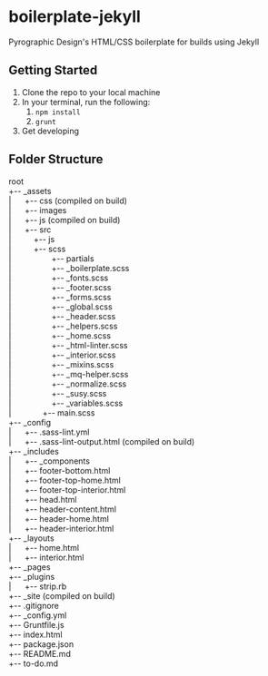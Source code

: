 # boilerplate-jekyll
Pyrographic Design's HTML/CSS boilerplate for builds using Jekyll

## Getting Started
1. Clone the repo to your local machine
2. In your terminal, run the following:
    1. `npm install`
    3. `grunt`
3. Get developing

## Folder Structure
root  
+-- _assets  
|&nbsp;&nbsp;&nbsp;&nbsp;&nbsp;&nbsp;+-- css (compiled on build)  
|&nbsp;&nbsp;&nbsp;&nbsp;&nbsp;&nbsp;+-- images  
|&nbsp;&nbsp;&nbsp;&nbsp;&nbsp;&nbsp;+-- js (compiled on build)  
|&nbsp;&nbsp;&nbsp;&nbsp;&nbsp;&nbsp;+-- src  
|&nbsp;&nbsp;&nbsp;&nbsp;&nbsp;&nbsp;&nbsp;&nbsp;&nbsp;&nbsp;+-- js  
|&nbsp;&nbsp;&nbsp;&nbsp;&nbsp;&nbsp;&nbsp;&nbsp;&nbsp;&nbsp;+-- scss  
|&nbsp;&nbsp;&nbsp;&nbsp;&nbsp;&nbsp;&nbsp;&nbsp;&nbsp;&nbsp;&nbsp;&nbsp;&nbsp;&nbsp;&nbsp;&nbsp;&nbsp;&nbsp;+-- partials  
|&nbsp;&nbsp;&nbsp;&nbsp;&nbsp;&nbsp;&nbsp;&nbsp;&nbsp;&nbsp;&nbsp;&nbsp;&nbsp;&nbsp;&nbsp;&nbsp;&nbsp;&nbsp;+-- _boilerplate.scss  
|&nbsp;&nbsp;&nbsp;&nbsp;&nbsp;&nbsp;&nbsp;&nbsp;&nbsp;&nbsp;&nbsp;&nbsp;&nbsp;&nbsp;&nbsp;&nbsp;&nbsp;&nbsp;+-- _fonts.scss  
|&nbsp;&nbsp;&nbsp;&nbsp;&nbsp;&nbsp;&nbsp;&nbsp;&nbsp;&nbsp;&nbsp;&nbsp;&nbsp;&nbsp;&nbsp;&nbsp;&nbsp;&nbsp;+-- _footer.scss  
|&nbsp;&nbsp;&nbsp;&nbsp;&nbsp;&nbsp;&nbsp;&nbsp;&nbsp;&nbsp;&nbsp;&nbsp;&nbsp;&nbsp;&nbsp;&nbsp;&nbsp;&nbsp;+-- _forms.scss  
|&nbsp;&nbsp;&nbsp;&nbsp;&nbsp;&nbsp;&nbsp;&nbsp;&nbsp;&nbsp;&nbsp;&nbsp;&nbsp;&nbsp;&nbsp;&nbsp;&nbsp;&nbsp;+-- _global.scss  
|&nbsp;&nbsp;&nbsp;&nbsp;&nbsp;&nbsp;&nbsp;&nbsp;&nbsp;&nbsp;&nbsp;&nbsp;&nbsp;&nbsp;&nbsp;&nbsp;&nbsp;&nbsp;+-- _header.scss  
|&nbsp;&nbsp;&nbsp;&nbsp;&nbsp;&nbsp;&nbsp;&nbsp;&nbsp;&nbsp;&nbsp;&nbsp;&nbsp;&nbsp;&nbsp;&nbsp;&nbsp;&nbsp;+-- _helpers.scss  
|&nbsp;&nbsp;&nbsp;&nbsp;&nbsp;&nbsp;&nbsp;&nbsp;&nbsp;&nbsp;&nbsp;&nbsp;&nbsp;&nbsp;&nbsp;&nbsp;&nbsp;&nbsp;+-- _home.scss  
|&nbsp;&nbsp;&nbsp;&nbsp;&nbsp;&nbsp;&nbsp;&nbsp;&nbsp;&nbsp;&nbsp;&nbsp;&nbsp;&nbsp;&nbsp;&nbsp;&nbsp;&nbsp;+-- _html-linter.scss  
|&nbsp;&nbsp;&nbsp;&nbsp;&nbsp;&nbsp;&nbsp;&nbsp;&nbsp;&nbsp;&nbsp;&nbsp;&nbsp;&nbsp;&nbsp;&nbsp;&nbsp;&nbsp;+-- _interior.scss  
|&nbsp;&nbsp;&nbsp;&nbsp;&nbsp;&nbsp;&nbsp;&nbsp;&nbsp;&nbsp;&nbsp;&nbsp;&nbsp;&nbsp;&nbsp;&nbsp;&nbsp;&nbsp;+-- _mixins.scss  
|&nbsp;&nbsp;&nbsp;&nbsp;&nbsp;&nbsp;&nbsp;&nbsp;&nbsp;&nbsp;&nbsp;&nbsp;&nbsp;&nbsp;&nbsp;&nbsp;&nbsp;&nbsp;+-- _mq-helper.scss  
|&nbsp;&nbsp;&nbsp;&nbsp;&nbsp;&nbsp;&nbsp;&nbsp;&nbsp;&nbsp;&nbsp;&nbsp;&nbsp;&nbsp;&nbsp;&nbsp;&nbsp;&nbsp;+-- _normalize.scss  
|&nbsp;&nbsp;&nbsp;&nbsp;&nbsp;&nbsp;&nbsp;&nbsp;&nbsp;&nbsp;&nbsp;&nbsp;&nbsp;&nbsp;&nbsp;&nbsp;&nbsp;&nbsp;+-- _susy.scss  
|&nbsp;&nbsp;&nbsp;&nbsp;&nbsp;&nbsp;&nbsp;&nbsp;&nbsp;&nbsp;&nbsp;&nbsp;&nbsp;&nbsp;&nbsp;&nbsp;&nbsp;&nbsp;+-- _variables.scss  
|&nbsp;&nbsp;&nbsp;&nbsp;&nbsp;&nbsp;&nbsp;&nbsp;&nbsp;&nbsp;&nbsp;&nbsp;&nbsp;&nbsp;+-- main.scss  
+-- _config  
|&nbsp;&nbsp;&nbsp;&nbsp;&nbsp;&nbsp;+-- .sass-lint.yml  
|&nbsp;&nbsp;&nbsp;&nbsp;&nbsp;&nbsp;+-- .sass-lint-output.html (compiled on build)  
+-- _includes  
|&nbsp;&nbsp;&nbsp;&nbsp;&nbsp;&nbsp;+-- _components  
|&nbsp;&nbsp;&nbsp;&nbsp;&nbsp;&nbsp;+-- footer-bottom.html  
|&nbsp;&nbsp;&nbsp;&nbsp;&nbsp;&nbsp;+-- footer-top-home.html  
|&nbsp;&nbsp;&nbsp;&nbsp;&nbsp;&nbsp;+-- footer-top-interior.html  
|&nbsp;&nbsp;&nbsp;&nbsp;&nbsp;&nbsp;+-- head.html  
|&nbsp;&nbsp;&nbsp;&nbsp;&nbsp;&nbsp;+-- header-content.html  
|&nbsp;&nbsp;&nbsp;&nbsp;&nbsp;&nbsp;+-- header-home.html  
|&nbsp;&nbsp;&nbsp;&nbsp;&nbsp;&nbsp;+-- header-interior.html  
+-- _layouts  
|&nbsp;&nbsp;&nbsp;&nbsp;&nbsp;&nbsp;+-- home.html  
|&nbsp;&nbsp;&nbsp;&nbsp;&nbsp;&nbsp;+-- interior.html  
+-- _pages  
+-- _plugins  
|&nbsp;&nbsp;&nbsp;&nbsp;&nbsp;&nbsp;+-- strip.rb  
+-- _site (compiled on build)  
+-- .gitignore  
+-- _config.yml  
+-- Gruntfile.js  
+-- index.html  
+-- package.json  
+-- README.md  
+-- to-do.md  
